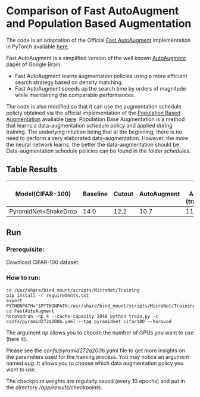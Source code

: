 # Comparison of Fast AutoAugment and Population Based Augmentation

The code is an adaptation of the Official [Fast AutoAugment](https://arxiv.org/abs/1905.00397) implementation in
PyTorch available [here](https://github.com/kakaobrain/fast-autoaugment/).

Fast AutoAugment is a simplified version of the well known [AutoAugment](https://arxiv.org/abs/1805.09501) paper of
Google Brain.

- Fast AutoAugment learns augmentation policies using a more efficient search strategy based on density matching.
- Fast AutoAugment speeds up the search time by orders of magnitude while maintaining the comparable performances.

The code is also modified so that it can use the augmentation schedule policiy obtained via the official implementation of
the [Population Based Augmentation](https://arxiv.org/abs/1905.05393) available [here](https://github.com/arcelien/pba).
Population Base Augmentation is a method that learns a data-augmentation schedule policy and applied during training.
The underlying intuition being that at the beginning, there is no need to perform a very elaborated data-augmentation.
However, the more the neural network learns, the better the data-augmentation should be.
Data-augmentation schedule policies can be found in the folder *schedules*.

## Table Results


| Model(CIFAR-100)      | Baseline   | Cutout     | AutoAugment | Fast AutoAugment<br/>(transfer/direct) |PBA|
|-----------------------|------------|------------|-------------|------------------|------------------|
| PyramidNet+ShakeDrop  | 14.0       | 12.2       | 10.7        | 11.7      | 11.4     |


## Run

### Prerequisite:
Download CIFAR-100 dataset.


### How to run:
```
cd /usr/share/bind_mount/scripts/MicroNet/Training
pip install -r requirements.txt
export PYTHONPATH="$PYTHONPATH:/usr/share/bind_mount/scripts/MicroNet/Training"
cd FastAutoAugment
horovodrun -np 4 --cache-capacity 2048 python train.py -c confs/pyramid272a200b.yaml --tag pyramidnet_cifar100 --horovod
```

The argument *np* allows you to choose the number of GPUs you want to use (here 4).

Please see the *confs/pyramid272a200b.yaml* file to get more insights on the parameters used for the training process.
You may notice an argument named *aug*. It allows you to choose which data augmentation policy you want to use.  

The checkpoint weights are regularly saved (every 10 epochs) and put in the directory */app/results/checkpoints*.

